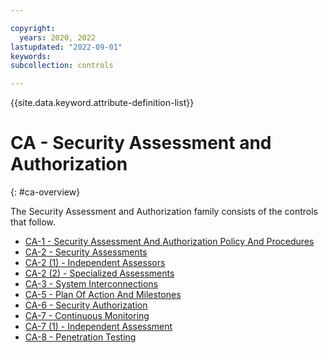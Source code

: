 ```yaml
---

copyright:
  years: 2020, 2022
lastupdated: "2022-09-01"
keywords: 
subcollection: controls

---
```




{{site.data.keyword.attribute-definition-list}}

# CA - Security Assessment and Authorization
{: #ca-overview}

The Security Assessment and Authorization family consists of the controls that follow.

- [CA-1 - Security Assessment And Authorization Policy And Procedures](/docs/controls?topic=controls-ca-1)
- [CA-2 - Security Assessments](/docs/controls?topic=controls-ca-2)
- [CA-2 (1) - Independent Assessors](/docs/controls?topic=controls-ca-2.1)
- [CA-2 (2) - Specialized Assessments](/docs/controls?topic=controls-ca-2.2)
- [CA-3 - System Interconnections](/docs/controls?topic=controls-ca-3)
- [CA-5 - Plan Of Action And Milestones](/docs/controls?topic=controls-ca-5)
- [CA-6 - Security Authorization](/docs/controls?topic=controls-ca-6)
- [CA-7 - Continuous Monitoring](/docs/controls?topic=controls-ca-7)
- [CA-7 (1) - Independent Assessment](/docs/controls?topic=controls-ca-7.1)
- [CA-8 - Penetration Testing](/docs/controls?topic=controls-ca-8)



